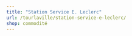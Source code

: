 ```yaml
---
title: "Station Service E. Leclerc"
url: /tourlaville/station-service-e-leclerc/
shop: commodité
---
```

